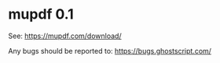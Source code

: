 # mupdf 0.1

See:
https://mupdf.com/download/

Any bugs should be reported to:
https://bugs.ghostscript.com/
